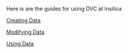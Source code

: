 Here is are the guides for using DVC at Insilica

[Creating Data](dvc_create.md)

[Modifying Data](dvc_modify.md)

[Using Data](dvc_use_data.md)
